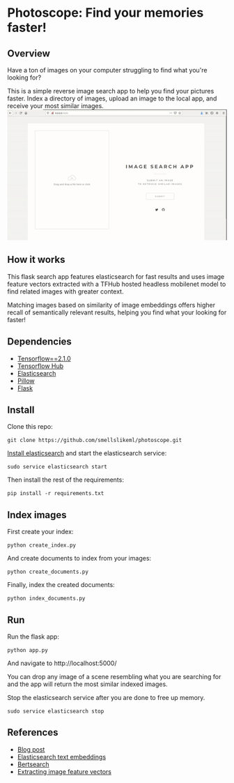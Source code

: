# Photoscope: Find your memories faster! 

## Overview 
Have a ton of images on your computer struggling to find what you're looking for? 

This is a simple reverse image search app to help you find your pictures faster.
Index a directory of images, upload an image to the local app, and receive your most similar images.
![app gif](assets/elastic_imagesearch.gif?raw=true)

## How it works
This flask search app features elasticsearch for fast results and uses image feature vectors extracted with a TFHub hosted headless mobilenet model to find related images with greater context.

Matching images based on similarity of image embeddings offers higher recall of semantically relevant results, helping you find what your looking for faster!

## Dependencies
* [Tensorflow==2.1.0](https://www.tensorflow.org/)
* [Tensorflow Hub](https://www.tensorflow.org/hub)
* [Elasticsearch](https://www.elastic.co/elasticsearch/?ultron=[EL]-[B]-[AMER]-US+CA-Exact&blade=adwords-s&Device=c&thor=elasticsearch&gclid=Cj0KCQjwyPbzBRDsARIsAFh15JYEyhRFpwbjk_M-v67OAevQez72jXQuIY5VbZinBakVJr5UelxEdlgaAl93EALw_wcB)
* [Pillow](https://pillow.readthedocs.io/en/stable/)
* [Flask](http://flask.pocoo.org)

## Install
Clone this repo:
```
git clone https://github.com/smellslikeml/photoscope.git
```

[Install elasticsearch](https://www.elastic.co/downloads/elasticsearch) and start the elasticsearch service:
```
sudo service elasticsearch start
```

Then install the rest of the requirements:
```
pip install -r requirements.txt
```

## Index images
First create your index:
```
python create_index.py
```

And create documents to index from your images:
```
python create_documents.py
```

Finally, index the created documents:
```
python index_documents.py
```

## Run
Run the flask app:
```
python app.py
```
And navigate to http://localhost:5000/ 

You can drop any image of a scene resembling what you are searching for and the app will return the most similar indexed images.

Stop the elasticsearch service after you are done to free up memory.
```
sudo service elasticsearch stop
```

## References

* [Blog post](https://smellslikeml.com/bertsearch.html)
* [Elasticsearch text embeddings](https://www.elastic.co/blog/text-similarity-search-with-vectors-in-elasticsearch)
* [Bertsearch](https://github.com/Hironsan/bertsearch)
* [Extracting image feature vectors](https://www.tensorflow.org/hub/common_signatures/images#feature-vector)
